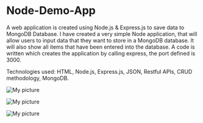 # Node-Demo-App

A web application is created using Node.js & Express.js to save data to MongoDB Database. 
I have created a very simple Node application, that will allow users to input data that they want to store in a MongoDB database. It will also show all items that have been entered into the database.
A code is written which creates the application by calling express, the port defined is 3000. 

Technologies used: HTML, Node.js, Express.js, JSON, Restful APIs, CRUD methodology, MongoDB.

![My picture](https://github.com/megshithakur1/Node.js-Demo-App/blob/master/Screenshots/1.png)

![My picture](https://github.com/megshithakur1/Node.js-Demo-App/blob/master/Screenshots/2.png)

![My picture](https://github.com/megshithakur1/Node.js-Demo-App/blob/master/Screenshots/3.png)
